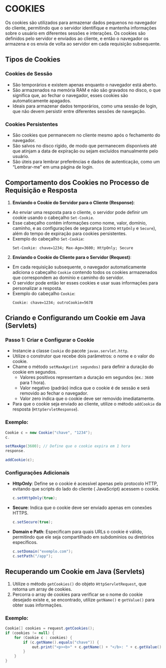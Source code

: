# COOKIES

Os cookies são utilizados para armazenar dados pequenos no navegador do cliente, permitindo que o servidor identifique e
mantenha informações sobre o usuário em diferentes sessões e interações. Os cookies são definidos pelo servidor e
enviados ao cliente, e então o navegador os armazena e os envia de volta ao servidor em cada requisição subsequente.

## Tipos de Cookies

### Cookies de Sessão

- São temporários e existem apenas enquanto o navegador está aberto.
- São armazenados na memória RAM e não são gravados no disco, o que significa que, ao fechar o navegador, esses cookies
  são automaticamente apagados.
- Ideais para armazenar dados temporários, como uma sessão de login, que não devem persistir entre diferentes sessões de
  navegação.

### Cookies Persistentes

- São cookies que permanecem no cliente mesmo após o fechamento do navegador.
- São salvos no disco rígido, de modo que permanecem disponíveis até que atinjam a data de expiração ou sejam excluídos
  manualmente pelo usuário.
- São úteis para lembrar preferências e dados de autenticação, como um “Lembrar-me” em uma página de login.

## Comportamento dos Cookies no Processo de Requisição e Resposta

1. **Enviando o Cookie do Servidor para o Cliente (Response)**:

- Ao enviar uma resposta para o cliente, o servidor pode definir um cookie usando o cabeçalho `Set-Cookie`.
- Esse cabeçalho contém informações como nome, valor, domínio, caminho, e as configurações de segurança (como `HttpOnly`
  e `Secure`), além do tempo de expiração para cookies persistentes.
- Exemplo do cabeçalho `Set-Cookie`:
  ```
  Set-Cookie: chave=1234; Max-Age=3600; HttpOnly; Secure
  ```

2. **Enviando o Cookie do Cliente para o Servidor (Request)**:

- Em cada requisição subsequente, o navegador automaticamente adiciona o cabeçalho `Cookie` contendo todos os cookies
  armazenados que correspondem ao domínio e caminho do servidor.
- O servidor pode então ler esses cookies e usar suas informações para personalizar a resposta.
- Exemplo do cabeçalho `Cookie`:
  ```
  Cookie: chave=1234; outroCookie=5678
  ```

## Criando e Configurando um Cookie em Java (Servlets)

### Passo 1: Criar e Configurar o Cookie

- Instancie a classe `Cookie` do pacote `javax.servlet.http`.
- Utilize o construtor que recebe dois parâmetros: o nome e o valor do cookie.
- Chame o método `setMaxAge(int segundos)` para definir a duração do cookie em segundos.
    - Valores positivos representam a duração em segundos (ex.: `3600` para 1 hora).
    - Valor negativo (padrão) indica que o cookie é de sessão e será removido ao fechar o navegador.
    - Valor zero indica que o cookie deve ser removido imediatamente.
- Para que o cookie seja enviado ao cliente, utilize o método `addCookie` da resposta (`HttpServletResponse`).

### Exemplo:

```java
Cookie c = new Cookie("chave", "1234");
c.

setMaxAge(3600); // Define que o cookie expira em 1 hora
response.

addCookie(c);
```

### Configurações Adicionais

- **HttpOnly**: Define se o cookie é acessível apenas pelo protocolo HTTP, evitando que scripts do lado do cliente (
  JavaScript) acessem o cookie.
  ```java
  c.setHttpOnly(true);
  ```
- **Secure**: Indica que o cookie deve ser enviado apenas em conexões HTTPS.
  ```java
  c.setSecure(true);
  ```
- **Domain e Path**: Especificam para quais URLs o cookie é válido, permitindo que ele seja compartilhado em subdomínios
  ou diretórios específicos.
  ```java
  c.setDomain("exemplo.com");
  c.setPath("/app");
  ```

## Recuperando um Cookie em Java (Servlets)

1. Utilize o método `getCookies()` do objeto `HttpServletRequest`, que retorna um array de cookies.
2. Percorra o array de cookies para verificar se o nome do cookie desejado existe e, se encontrado, utilize `getName()`
   e `getValue()` para obter suas informações.

### Exemplo:

```java
Cookie[] cookies = request.getCookies();
if (cookies != null) {
    for (Cookie c : cookies) {
        if (c.getName().equals("chave")) {
            out.print("<p><b>" + c.getName() + "</b>: " + c.getValue() + "</p>");
        }
    }
}
```


